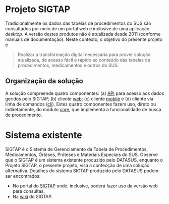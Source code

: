# Projeto SIGTAP

Tradicionalmente os dados das tabelas de procedimentos do SUS são consultados por meio de um portal web e inclusive de uma aplicação _desktop_. A versão destes produtos não é atualizada desde 2011 (conforme manuais de documentação). Neste contexto, o objetivo do presente projeto é

> Realizar a transformação digital necessária para prover solução atualizada, de acesso fácil e rápido ao conteúdo das tabelas de procedimentos, medicamentos e outros do SUS.

## Organização da solução

A solução compreende quatro componentes: (a) [API](solucao/api) para acesso aos dados geridos pelo SIGTAP; (b) cliente [web](solucao/web); (c) cliente [mobile](solucao/mobile) e (d) cliente via linha de comandos ([cli](solucao/cli)). Estes quatro componentes fazem uso, direto ou indiretamente, do módulo [core](solucao/core), que implementa a funcionalidade de busca de procedimento.

# Sistema existente

SIGTAP é o Sistema de Gerenciamento da Tabela de Procedimentos, Medicamentos, Órteses, Próteses e Materiais Especiais do SUS. Observe que o SIGTAP é um sistema existente produzido pelo DATASUS, enquanto o
Projeto SIGTAP, o presente projeto, visa a confecção de uma solução alternativa. Detalhes do sistema
SIGTAP produzido pelo DATASUS podem ser encontrados:

- No portal do [SIGTAP](http://sigtap.datasus.gov.br/) onde, inclusive, poderá fazer uso da versão web para consultas.
- Na [wiki](https://wiki.saude.gov.br/sigtap) do SIGTAP.
